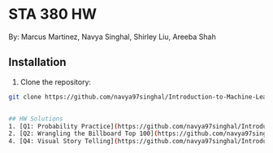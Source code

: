 # STA 380 HW
By: Marcus Martinez, Navya Singhal, Shirley Liu, Areeba Shah


## Installation
1. Clone the repository:
```bash
git clone https://github.com/navya97singhal/Introduction-to-Machine-Learning_STA380.git


## HW Solutions
1. [Q1: Probability Practice](https://github.com/navya97singhal/Introduction-to-Machine-Learning_STA380/blob/main/Q1%20Probability%20Practice.ipynb)
2. [Q2: Wrangling the Billboard Top 100](https://github.com/navya97singhal/Introduction-to-Machine-Learning_STA380/blob/main/Q2%20Billboard%20Top.ipynb)
4. [Q4: Visual Story Telling](https://github.com/navya97singhal/Introduction-to-Machine-Learning_STA380/blob/main/Q4%20Visual%20story.ipynb)

